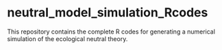 # neutral_model_simulation_Rcodes
This repository contains the complete R codes for generating a numerical simulation of the ecological neutral theory. 
